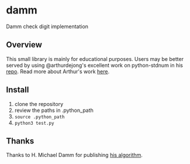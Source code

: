 # damm
Damm check digit implementation

## Overview
This small library is mainly for educational purposes. Users may be better served by using @arthurdejong's excellent work on python-stdnum in his [repo](https://github.com/arthurdejong/python-stdnum). Read more about Arthur's work [here](https://arthurdejong.org/python-stdnum/).

## Install
1. clone the repository
2. review the paths in .python_path
3. `source .python_path`
4. `python3 test.py`

## Thanks
Thanks to H. Michael Damm for publishing [his algorithm](https://en.wikipedia.org/wiki/Damm_algorithm).
